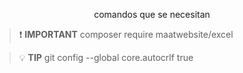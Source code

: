 <p align="center">comandos que se necesitan  </p>

>❗ **IMPORTANT**
>composer require maatwebsite/excel

>💡 **TIP**
>git config --global core.autocrlf true



